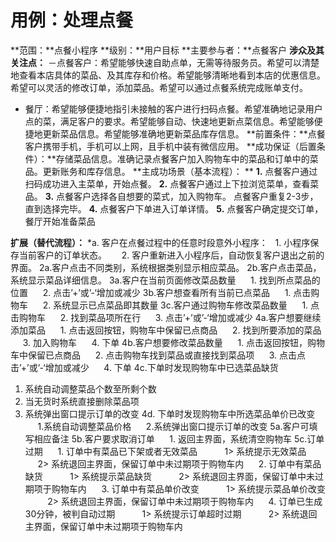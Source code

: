 # 用例：处理点餐
**范围：**点餐小程序 
**级别：**用户目标 
**主要参与者：**点餐客户 
**涉众及其关注点：** 
－点餐客户：希望能够快速自助点单，无需等待服务员。希望可以清楚地查看本店具体的菜品、及其库存和价格。希望能够清晰地看到本店的优惠信息。希望可以灵活的修改订单，添加菜品。希望可以通过点餐系统完成账单支付。 
- 餐厅：希望能够便捷地指引未接触的客户进行扫码点餐。希望准确地记录用户点的菜，满足客户的要求。希望能够自动、快速地更新点菜信息。希望能够便捷地更新菜品信息。希望能够准确地更新菜品库存信息。
**前置条件：**点餐客户携带手机，手机可以上网，且手机中装有微信应用。 
**成功保证（后置条件）：**存储菜品信息。准确记录点餐客户加入购物车中的菜品和订单中的菜品。更新账务和库存信息。
**主成功场景（基本流程）： **
**1.** 点餐客户通过扫码成功进入主菜单，开始点餐。 
**2.** 点餐客户通过上下拉浏览菜单，查看菜品。
**3.** 点餐客户选择各自想要的菜式，加入购物车。
点餐客户重复2-3步，直到选择完毕。
**4.** 点餐客户下单进入订单详情。 
**5.** 点餐客户确定提交订单，餐厅开始准备菜品

**扩展（替代流程）：**
 \*a. 客户在点餐过程中的任意时段意外小程序：
&nbsp;&nbsp;1. 小程序保存当前客户的订单状态。
$~~~~$  2. 客户重新进入小程序后，自动恢复客户退出之前的界面。
2a.客户点击不同类别，系统根据类别显示相应菜品。
2b.客户点击菜品，系统显示菜品详细信息。
3a.客户在当前页面修改菜品数量
$~~~~$ 1.   找到所点菜品的位置
$~~~~$ 2.   点击’+’或’-‘增加或减少
3b.客户想查看所有当前已点菜品
$~~~~$ 1.   点击购物车
$~~~~$ 2.   系统显示已点菜品即其数量
3c.客户通过购物车修改菜品数量
$~~~~$ 1.   点击购物车
$~~~~$ 2.   找到菜品项所在行
$~~~~$ 3.   点击’+’或’-‘增加或减少
4a.客户想要继续添加菜品
$~~~~$ 1. 点击返回按钮，购物车中保留已点商品
$~~~~$ 2. 找到所要添加的菜品
$~~~~$ 3. 加入购物车
$~~~~$ 4. 下单
4b.客户想要修改菜品数量
$~~~~$ 1. 点击返回按钮，购物车中保留已点商品
$~~~~$ 2. 点击购物车找到菜品或直接找到菜品项
$~~~~$ 3. 点击点击’+’或’-‘增加或减少
$~~~~$ 4. 下单
4c.下单时发现购物车中已选菜品缺货
1.  系统自动调整菜品个数至所剩个数
2.  当无货时系统直接删除菜品项
3.  系统弹出窗口提示订单的改变
4d. 下单时发现购物车中所选菜品单价已改变
$~~~~$ 1.系统自动调整菜品价格
$~~~~$ 2.系统弹出窗口提示订单的改变
5a.客户可填写相应备注
5b.客户要求取消订单
$~~~~$ 1.   返回主界面，系统清空购物车
5c.订单过期
$~~~~$ 1.   订单中有菜品已下架或者无效菜品
$~~~~$ $~~~~$ 1>    系统提示无效菜品
$~~~~$ $~~~~$ 2>    系统退回主界面，保留订单中未过期项于购物车内
$~~~~$ 2.   订单中有菜品缺货
$~~~~$ $~~~~$ 1>    系统提示菜品缺货
$~~~~$ $~~~~$ 2>    系统退回主界面，保留订单中未过期项于购物车内
$~~~~$ 3.   订单中有菜品单价改变
$~~~~$ $~~~~$ 1>     系统提示菜品单价改变
$~~~~$$~~~~$  2>    系统退回主界面，保留订单中未过期项于购物车内
$~~~~$ 4.   订单已生成30分钟，被判自动过期
$~~~~$ $~~~~$ 1>    系统提示订单超时过期
$~~~~$ $~~~~$ 2>    系统退回主界面，保留订单中未过期项于购物车内
